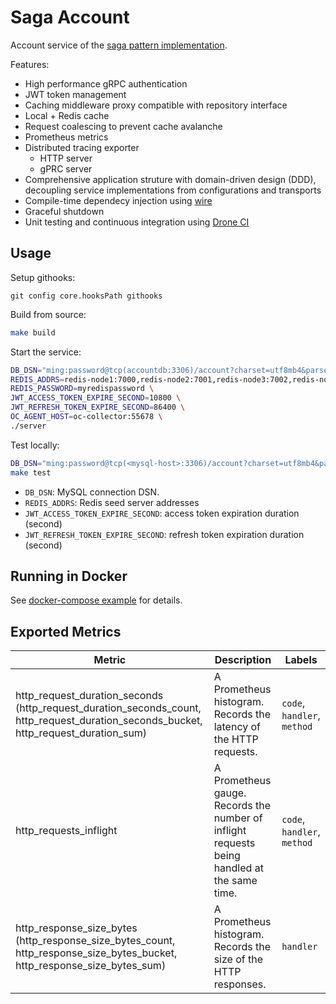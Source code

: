# Saga Account
Account service of the [saga pattern implementation](https://github.com/minghsu0107/saga-example).

Features:
- High performance gRPC authentication
- JWT token management
- Caching middleware proxy compatible with repository interface
- Local + Redis cache
- Request coalescing to prevent cache avalanche
- Prometheus metrics
- Distributed tracing exporter
  - HTTP server 
  - gPRC server
- Comprehensive application struture with domain-driven design (DDD), decoupling service implementations from configurations and transports
- Compile-time dependecy injection using [wire](https://github.com/google/wire)
- Graceful shutdown
- Unit testing and continuous integration using [Drone CI](https://www.drone.io)

## Usage
Setup githooks:
```bash=
git config core.hooksPath githooks
```
Build from source:
```bash
make build
```
Start the service:
```bash
DB_DSN="ming:password@tcp(accountdb:3306)/account?charset=utf8mb4&parseTime=True&loc=Local" \
REDIS_ADDRS=redis-node1:7000,redis-node2:7001,redis-node3:7002,redis-node4:7003,redis-node5:7004,redis-node6:7005 \
REDIS_PASSWORD=myredispassword \
JWT_ACCESS_TOKEN_EXPIRE_SECOND=10800 \
JWT_REFRESH_TOKEN_EXPIRE_SECOND=86400 \
OC_AGENT_HOST=oc-collector:55678 \
./server
```
Test locally:
```bash
DB_DSN="ming:password@tcp(<mysql-host>:3306)/account?charset=utf8mb4&parseTime=True&loc=Local" \
make test
```
- `DB_DSN`: MySQL connection DSN.
- `REDIS_ADDRS`: Redis seed server addresses
- `JWT_ACCESS_TOKEN_EXPIRE_SECOND`: access token expiration duration (second)
- `JWT_REFRESH_TOKEN_EXPIRE_SECOND`: refresh token expiration duration (second)
## Running in Docker
See [docker-compose example](https://github.com/minghsu0107/saga-example/blob/main/docker-compose.yaml) for details.
## Exported Metrics
| Metric                                                                                                                               | Description                                                                                 | Labels                      |
| ------------------------------------------------------------------------------------------------------------------------------------ | ------------------------------------------------------------------------------------------- | --------------------------- |
| http_request_duration_seconds (http_request_duration_seconds_count, http_request_duration_seconds_bucket, http_request_duration_sum) | A Prometheus histogram. Records the latency of the HTTP requests.                           | `code`, `handler`, `method` |
| http_requests_inflight                                                                                                               | A Prometheus gauge. Records the number of inflight requests being handled at the same time. | `code`, `handler`, `method` |
| http_response_size_bytes (http_response_size_bytes_count, http_response_size_bytes_bucket, http_response_size_bytes_sum)             | A Prometheus histogram. Records the size of the HTTP responses.                             | `handler`                   |
